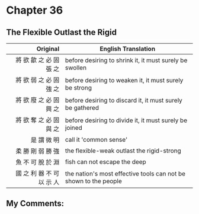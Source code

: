 # Chapter 36
## The Flexible Outlast the Rigid

| Original | English Translation |
| -: | -- |
| 將 欲 歙 之 必 固 張 之 | before desiring to shrink it, it must surely be swollen |
| 將 欲 弱 之 必 固 強 之 | before desiring to weaken it, it must surely be strong |
| 將 欲 廢 之 必 固 興 之 | before desiring to discard it, it must surely be gathered |
| 將 欲 奪 之 必 固 與 之 | before desiring to divide it, it must surely be joined |
| 是 謂 微 明 | call it 'common sense' |
| 柔 勝 剛 弱 勝 強 | the flexible-weak outlast the rigid-strong |
| 魚 不 可  脫 於 淵 | fish can not escape the deep |
| 國 之 利 器 不 可 以 示 人 | the nation's most effective tools can not be shown to the people |


## My Comments:
